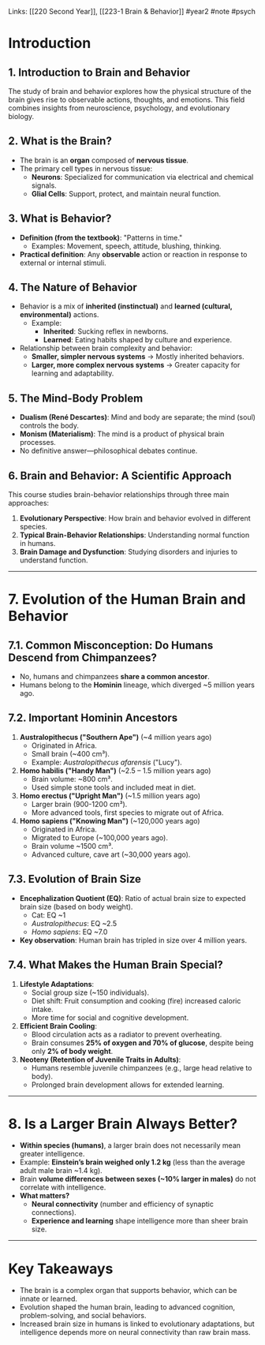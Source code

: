 Links: [[220 Second Year]], [[223-1 Brain & Behavior]]
#year2 #note #psych 
# **Introduction**
## **1. Introduction to Brain and Behavior**
The study of brain and behavior explores how the physical structure of the brain gives rise to observable actions, thoughts, and emotions. This field combines insights from neuroscience, psychology, and evolutionary biology.
## **2. What is the Brain?**
- The brain is an **organ** composed of **nervous tissue**.
- The primary cell types in nervous tissue:
  - **Neurons**: Specialized for communication via electrical and chemical signals.
  - **Glial Cells**: Support, protect, and maintain neural function.
## **3. What is Behavior?**
- **Definition (from the textbook)**: "Patterns in time."
  - Examples: Movement, speech, attitude, blushing, thinking.
- **Practical definition**: Any **observable** action or reaction in response to external or internal stimuli.
## **4. The Nature of Behavior**
- Behavior is a mix of **inherited (instinctual)** and **learned (cultural, environmental)** actions.
  - Example:
    - **Inherited**: Sucking reflex in newborns.
    - **Learned**: Eating habits shaped by culture and experience.
- Relationship between brain complexity and behavior:
  - **Smaller, simpler nervous systems** → Mostly inherited behaviors.
  - **Larger, more complex nervous systems** → Greater capacity for learning and adaptability.
## **5. The Mind-Body Problem**
- **Dualism (René Descartes)**: Mind and body are separate; the mind (soul) controls the body.
- **Monism (Materialism)**: The mind is a product of physical brain processes.
- No definitive answer—philosophical debates continue.
## **6. Brain and Behavior: A Scientific Approach**
This course studies brain-behavior relationships through three main approaches:
1. **Evolutionary Perspective**: How brain and behavior evolved in different species.
2. **Typical Brain-Behavior Relationships**: Understanding normal function in humans.
3. **Brain Damage and Dysfunction**: Studying disorders and injuries to understand function.
---
# **7. Evolution of the Human Brain and Behavior**
## **7.1. Common Misconception: Do Humans Descend from Chimpanzees?**
- No, humans and chimpanzees **share a common ancestor**.
- Humans belong to the **Hominin** lineage, which diverged ~5 million years ago.
## **7.2. Important Hominin Ancestors**
1. **Australopithecus ("Southern Ape")** (~4 million years ago)
   - Originated in Africa.
   - Small brain (~400 cm³).
   - Example: *Australopithecus afarensis* ("Lucy").
2. **Homo habilis ("Handy Man")** (~2.5 – 1.5 million years ago)
   - Brain volume: ~800 cm³.
   - Used simple stone tools and included meat in diet.
3. **Homo erectus ("Upright Man")** (~1.5 million years ago)
   - Larger brain (900-1200 cm³).
   - More advanced tools, first species to migrate out of Africa.
4. **Homo sapiens ("Knowing Man")** (~120,000 years ago)
   - Originated in Africa.
   - Migrated to Europe (~100,000 years ago).
   - Brain volume ~1500 cm³.
   - Advanced culture, cave art (~30,000 years ago).
## **7.3. Evolution of Brain Size**
- **Encephalization Quotient (EQ)**: Ratio of actual brain size to expected brain size (based on body weight).
  - Cat: EQ ~1
  - *Australopithecus*: EQ ~2.5
  - *Homo sapiens*: EQ ~7.0
- **Key observation**: Human brain has tripled in size over 4 million years.
## **7.4. What Makes the Human Brain Special?**
1. **Lifestyle Adaptations**:
   - Social group size (~150 individuals).
   - Diet shift: Fruit consumption and cooking (fire) increased caloric intake.
   - More time for social and cognitive development.
2. **Efficient Brain Cooling**:
   - Blood circulation acts as a radiator to prevent overheating.
   - Brain consumes **25% of oxygen and 70% of glucose**, despite being only **2% of body weight**.
3. **Neoteny (Retention of Juvenile Traits in Adults)**:
   - Humans resemble juvenile chimpanzees (e.g., large head relative to body).
   - Prolonged brain development allows for extended learning.
---
# **8. Is a Larger Brain Always Better?**
- **Within species (humans)**, a larger brain does not necessarily mean greater intelligence.
- Example: **Einstein’s brain weighed only 1.2 kg** (less than the average adult male brain ~1.4 kg).
- Brain **volume differences between sexes (~10% larger in males)** do not correlate with intelligence.
- **What matters?**
  - **Neural connectivity** (number and efficiency of synaptic connections).
  - **Experience and learning** shape intelligence more than sheer brain size.
---
# **Key Takeaways**
- The brain is a complex organ that supports behavior, which can be innate or learned.
- Evolution shaped the human brain, leading to advanced cognition, problem-solving, and social behaviors.
- Increased brain size in humans is linked to evolutionary adaptations, but intelligence depends more on neural connectivity than raw brain mass.